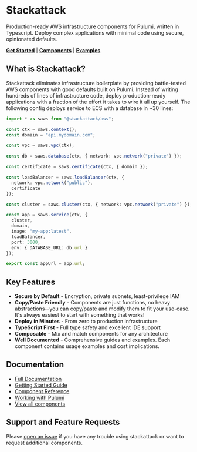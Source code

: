 # Stackattack

Production-ready AWS infrastructure components for Pulumi, written in Typescript. Deploy complex applications with minimal code using secure, opinionated defaults.

**[Get Started](https://stackattack.camfeenstra.com/getting-started/quick-start)** | **[Components](https://stackattack.camfeenstra.com/components)** | **[Examples](https://github.com/cfeenstra67/stackattack/tree/main/examples)**

## What is Stackattack?

Stackattack eliminates infrastructure boilerplate by providing battle-tested AWS components with good defaults built on Pulumi. Instead of writing hundreds of lines of infrastructure code, deploy production-ready applications with a fraction of the effort it takes to wire it all up yourself. The following config deploys service to ECS with a database in ~30 lines:

```typescript
import * as saws from "@stackattack/aws";

const ctx = saws.context();
const domain = "api.mydomain.com";

const vpc = saws.vpc(ctx);

const db = saws.database(ctx, { network: vpc.network("private") });

const certificate = saws.certificate(ctx, { domain });

const loadBalancer = saws.loadBalancer(ctx, {
  network: vpc.network("public"),
  certificate
});

const cluster = saws.cluster(ctx, { network: vpc.network("private") });

const app = saws.service(ctx, {
  cluster,
  domain,
  image: "my-app:latest",
  loadBalancer,
  port: 3000,
  env: { DATABASE_URL: db.url }
});

export const appUrl = app.url;
```

## Key Features

- **Secure by Default** - Encryption, private subnets, least-privilege IAM
- **Copy/Paste Friendly** - Components are just functions, no heavy abstractions--you can copy/paste and modify them to fit your use-case. It's always easiest to start with something that works!
- **Deploy in Minutes** - From zero to production infrastructure
- **TypeScript First** - Full type safety and excellent IDE support
- **Composable** - Mix and match components for any architecture
- **Well Documented** - Comprehensive guides and examples. Each component contains usage examples and cost implications.

## Documentation

- [Full Documentation](https://stackattack.camfeenstra.com)
- [Getting Started Guide](https://stackattack.camfeenstra.com/getting-started/introduction/)
- [Component Reference](https://stackattack.camfeenstra.com/components/)
- [Working with Pulumi](https://stackattack.camfeenstra.com/working-with-pulumi/)
- [View all components](https://stackattack.camfeenstra.com/components/)

## Support and Feature Requests

Please [open an issue](https://github.com/cfeenstra67/stackattack/issues/new) if you have any trouble using stackattack or want to request additional components.
